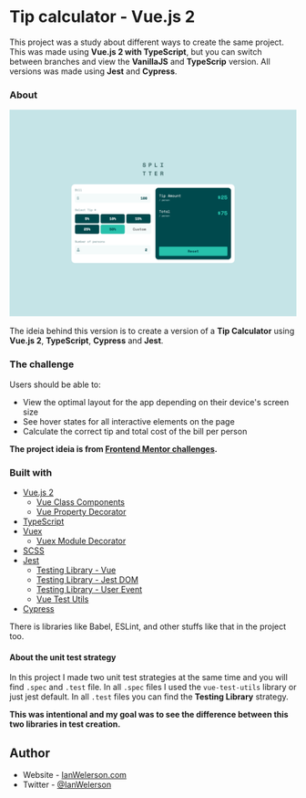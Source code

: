
# Tip calculator - Vue.js 2

This project was a study about different ways to create the same project. This was made using **Vue.js 2 with TypeScript**, but you can switch between branches and view the **VanillaJS** and **TypeScrip** version. All versions was made using **Jest** and **Cypress**.

### About

 ![Project Preview](./design/readme-preview.png)

The ideia behind this version is to create a version of a **Tip Calculator** using **Vue.js 2**, **TypeScript**, **Cypress** and **Jest**.

### The challenge

Users should be able to:

- View the optimal layout for the app depending on their device's screen size
- See hover states for all interactive elements on the page
- Calculate the correct tip and total cost of the bill per person

**The project ideia is from [Frontend Mentor challenges](https://www.frontendmentor.io/challenges/tip-calculator-app-ugJNGbJUX).**

### Built with

- [Vue.js 2](https://vuejs.org/)
	- [Vue Class Components](https://class-component.vuejs.org/)
	- [Vue Property Decorator](https://github.com/kaorun343/vue-property-decorator)
- [TypeScript](https://www.typescriptlang.org/)
- [Vuex](https://vuex.vuejs.org/)
	- [Vuex Module Decorator](https://github.com/championswimmer/vuex-module-decorators)
- [SCSS](https://sass-lang.com/)
- [Jest](https://jestjs.io/pt-BR/)
	- [Testing Library - Vue](https://testing-library.com/docs/vue-testing-library/intro/)
	- [Testing Library - Jest DOM](https://testing-library.com/docs/ecosystem-jest-dom/)
	- [Testing Library - User Event](https://testing-library.com/docs/ecosystem-user-event)
	- [Vue Test Utils](https://vue-test-utils.vuejs.org/)
- [Cypress](https://www.cypress.io/)

There is libraries like Babel, ESLint, and other stuffs like that in the project too.

#### About the unit test strategy
In this project I made two unit test strategies at the same time and you will find `.spec` and `.test` file.
In all `.spec` files I used the `vue-test-utils` library or just jest default.
In all `.test` files you can find the **Testing Library** strategy.

**This was intentional and my goal was to see the difference between this two libraries in test creation.**

## Author

- Website - [IanWelerson.com](https://ianwelerson.com)
- Twitter - [@IanWelerson](https://www.twitter.com/ianwelerson)